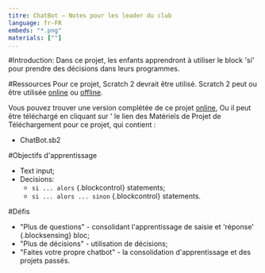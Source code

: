 ```yaml
---
titre: ChatBot — Notes pour les leader du club
language: fr-FR
embeds: "*.png"
materials: [""]
...
```


#Introduction:
Dans ce projet, les enfants apprendront à utiliser le block 'si' pour prendre des décisions dans leurs programmes.

#Ressources
Pour ce projet, Scratch 2 devrait être utilisé. Scratch 2 peut ou être utilisée <a href="http://scratch.mit.edu/projects/editor/">online</a> ou <a href="http://scratch.mit.edu/scratch2download/">offline</a>.

Vous pouvez trouver une version complétée de ce projet <a href="http://scratch.mit.edu/projects/26762091/#editor">online</a>, Ou il peut être téléchargé en cliquant sur ' le lien des Matériels de Projet de Téléchargement pour ce projet, qui contient :

+ ChatBot.sb2

#Objectifs d'apprentissage
+ Text input;
+ Decisions:
	+ `si ... alors` {.blockcontrol} statements;
	+ `si ... alors ... sinon` {.blockcontrol} statements.

#Défis
+ "Plus de questions" - consolidant l'apprentissage de saisie et 'réponse' {.blocksensing} bloc;
+ "Plus de décisions" - utilisation de décisions;
+ "Faites votre propre chatbot" - la consolidation d'apprentissage et des projets passés.